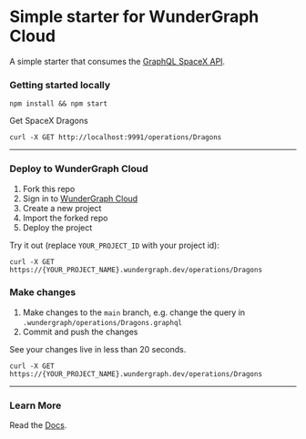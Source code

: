 # Simple starter for WunderGraph Cloud

A simple starter that consumes the [GraphQL SpaceX API](https://spacex-api.fly.dev/graphql/).

### Getting started locally

```shell
npm install && npm start
```

Get SpaceX Dragons

```shell
curl -X GET http://localhost:9991/operations/Dragons
```

---

### Deploy to WunderGraph Cloud

1. Fork this repo
2. Sign in to [WunderGraph Cloud](https://cloud.wundergraph.com)
3. Create a new project
4. Import the forked repo
5. Deploy the project

Try it out (replace `YOUR_PROJECT_ID` with your project id):

```shell
curl -X GET https://{YOUR_PROJECT_NAME}.wundergraph.dev/operations/Dragons
```

### Make changes

1. Make changes to the `main` branch, e.g. change the query in `.wundergraph/operations/Dragons.graphql`
2. Commit and push the changes

See your changes live in less than 20 seconds.

```shell
curl -X GET https://{YOUR_PROJECT_NAME}.wundergraph.dev/operations/Dragons
```

---

### Learn More

Read the [Docs](https://wundergraph.com/docs).

